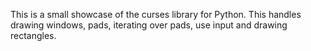This is a small showcase of the curses library for Python. This handles drawing windows, pads, iterating over pads, use input and drawing rectangles.
